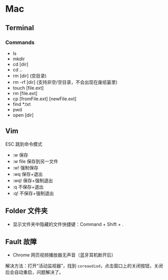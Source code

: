 # Mac 

## Terminal

### Commands

- ls
- mkdir
- cd [dir]
- cd .. 
- rm [dir] (空目录)
- rm -rf [dir] (支持非空/空目录，不会出现在废纸篓里)
- touch [file.ext]
- rm [file.ext]
- cp [fromFile.ext] [newFile.ext]
- find *.txt
- pwd
- open [dir]

## Vim

ESC 跳到命令模式

- :w   保存
- :w file  保存到另一文件
- :w!  强制保存
- :wq  保存+退出
- :wq! 保存+强制退出
- :q   不保存+退出
- :q!  不保存+强制退出

## Folder 文件夹

- 显示文件夹中隐藏的文件快捷键：Command + Shift + .

## Fault 故障

- Chrome 网页视频播放器无声音（蓝牙耳机断开后）

解决方法：打开“活动监视器”，找到 `coreaudiod`，点击窗口上的关闭按钮，关闭后会自动重启，问题解决了。
